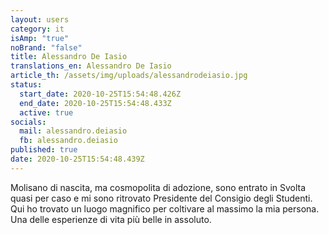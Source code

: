 ```yaml
---
layout: users
category: it
isAmp: "true"
noBrand: "false"
title: Alessandro De Iasio
translations_en: Alessandro De Iasio
article_th: /assets/img/uploads/alessandrodeiasio.jpg
status:
  start_date: 2020-10-25T15:54:48.426Z
  end_date: 2020-10-25T15:54:48.433Z
  active: true
socials:
  mail: alessandro.deiasio
  fb: alessandro.deiasio
published: true
date: 2020-10-25T15:54:48.439Z
---
```

Molisano di nascita, ma cosmopolita di adozione, sono entrato in Svolta quasi per caso e mi sono ritrovato Presidente del Consigio degli Studenti. Qui ho trovato un luogo magnifico per coltivare al massimo la mia persona. Una delle esperienze di vita più belle in assoluto.